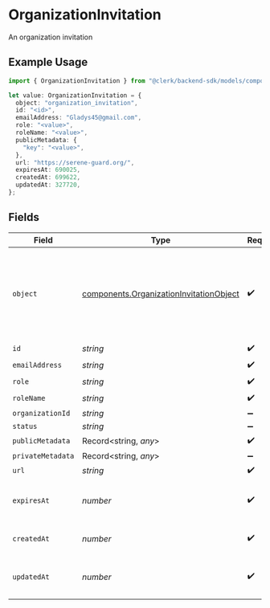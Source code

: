 # OrganizationInvitation

An organization invitation

## Example Usage

```typescript
import { OrganizationInvitation } from "@clerk/backend-sdk/models/components";

let value: OrganizationInvitation = {
  object: "organization_invitation",
  id: "<id>",
  emailAddress: "Gladys45@gmail.com",
  role: "<value>",
  roleName: "<value>",
  publicMetadata: {
    "key": "<value>",
  },
  url: "https://serene-guard.org/",
  expiresAt: 690025,
  createdAt: 699622,
  updatedAt: 327720,
};
```

## Fields

| Field                                                                                              | Type                                                                                               | Required                                                                                           | Description                                                                                        |
| -------------------------------------------------------------------------------------------------- | -------------------------------------------------------------------------------------------------- | -------------------------------------------------------------------------------------------------- | -------------------------------------------------------------------------------------------------- |
| `object`                                                                                           | [components.OrganizationInvitationObject](../../models/components/organizationinvitationobject.md) | :heavy_check_mark:                                                                                 | String representing the object's type. Objects of the same type share the same value.<br/>         |
| `id`                                                                                               | *string*                                                                                           | :heavy_check_mark:                                                                                 | N/A                                                                                                |
| `emailAddress`                                                                                     | *string*                                                                                           | :heavy_check_mark:                                                                                 | N/A                                                                                                |
| `role`                                                                                             | *string*                                                                                           | :heavy_check_mark:                                                                                 | N/A                                                                                                |
| `roleName`                                                                                         | *string*                                                                                           | :heavy_check_mark:                                                                                 | N/A                                                                                                |
| `organizationId`                                                                                   | *string*                                                                                           | :heavy_minus_sign:                                                                                 | N/A                                                                                                |
| `status`                                                                                           | *string*                                                                                           | :heavy_minus_sign:                                                                                 | N/A                                                                                                |
| `publicMetadata`                                                                                   | Record<string, *any*>                                                                              | :heavy_check_mark:                                                                                 | N/A                                                                                                |
| `privateMetadata`                                                                                  | Record<string, *any*>                                                                              | :heavy_minus_sign:                                                                                 | N/A                                                                                                |
| `url`                                                                                              | *string*                                                                                           | :heavy_check_mark:                                                                                 | N/A                                                                                                |
| `expiresAt`                                                                                        | *number*                                                                                           | :heavy_check_mark:                                                                                 | Unix timestamp of expiration.                                                                      |
| `createdAt`                                                                                        | *number*                                                                                           | :heavy_check_mark:                                                                                 | Unix timestamp of creation.                                                                        |
| `updatedAt`                                                                                        | *number*                                                                                           | :heavy_check_mark:                                                                                 | Unix timestamp of last update.                                                                     |